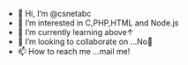 - 👋 Hi, I’m @csnetabc
- 👀 I’m interested in C,PHP,HTML and Node.js
- 🌱 I’m currently learning above↑
- 💞️ I’m looking to collaborate on ...No👀
- 📫 How to reach me ...mail me!

<!---
csnetabc/csnetabc is a ✨ special ✨ repository because its `README.md` (this file) appears on your GitHub profile.
You can click the Preview link to take a look at your changes.
--->
